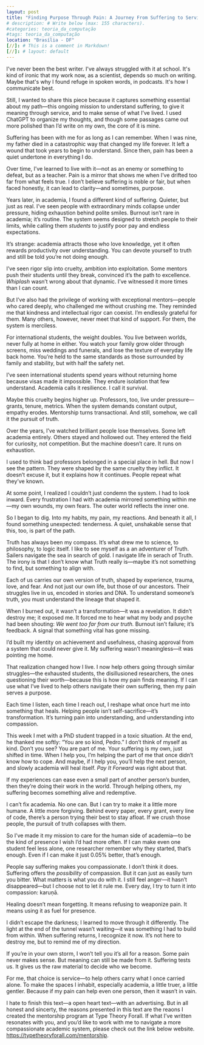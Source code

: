 ```yaml
---
layout: post
title: "Finding Purpose Through Pain: A Journey From Suffering to Service"
# description: # Write below (max: 155 characters).
#categories: teoria_da_computação
#tags: teoria_da_computação
location: "Brasília - DF"
[//]: # This is a comment in Markdown!
[//]: # layout: default
---
```


I've never been the best writer. I've always struggled with it at school. It's
kind of ironic that my work now, as a scientist, depends so much on writing.
Maybe that's why I found refuge in spoken words, in podcasts. It's how I
communicate best.

Still, I wanted to share this piece because it captures something essential
about my path—this ongoing mission to understand suffering, to give it meaning
through service, and to make sense of what I’ve lived. I used ChatGPT to
organize my thoughts, and though some passages came out more polished than I’d
write on my own, the core of it is mine.

Suffering has been with me for as long as I can remember. When I was nine, my
father died in a catastrophic way that changed my life forever. It left a wound
that took years to begin to understand. Since then, pain has been a quiet
undertone in everything I do.

Over time, I’ve learned to live with it—not as an enemy or something to defeat,
but as a teacher. Pain is a mirror that shows me when I’ve drifted too far from
what feels true. I don’t believe suffering is noble or fair, but when faced
honestly, it can lead to clarity—and sometimes, purpose.

Years later, in academia, I found a different kind of suffering. Quieter, but
just as real. I’ve seen people with extraordinary minds collapse under pressure,
hiding exhaustion behind polite smiles. Burnout isn’t rare in academia; it’s
routine. The system seems designed to stretch people to their limits, while
calling them *students* to justify poor pay and endless expectations.

It’s strange: academia attracts those who love knowledge, yet it often rewards
productivity over understanding. You can devote yourself to truth and still be
told you’re not doing enough.

I’ve seen rigor slip into cruelty, ambition into exploitation. Some mentors push
their students until they break, convinced it’s the path to excellence.
*Whiplash* wasn’t wrong about that dynamic. I’ve witnessed it more times than I
can count.

But I’ve also had the privilege of working with exceptional mentors—people who
cared deeply, who challenged me without crushing me. They reminded me that
kindness and intellectual rigor can coexist. I’m endlessly grateful for them.
Many others, however, never meet that kind of support. For them, the system is
merciless.

For international students, the weight doubles. You live between worlds, never
fully at home in either. You watch your family grow older through screens, miss
weddings and funerals, and lose the texture of everyday life back home. You’re
held to the same standards as those surrounded by family and stability, but with
half the safety net.

I’ve seen international students spend years without returning home because
visas made it impossible. They endure isolation that few understand. Academia
calls it resilience. I call it survival.

Maybe this cruelty begins higher up. Professors, too, live under
pressure—grants, tenure, metrics. When the system demands constant output,
empathy erodes. Mentorship turns transactional. And still, somehow, we call it
the pursuit of truth.

Over the years, I’ve watched brilliant people lose themselves. Some left
academia entirely. Others stayed and hollowed out. They entered the field for
curiosity, not competition. But the machine doesn’t care. It runs on exhaustion.

I used to think bad professors belonged in a special place in hell. But now I
see the pattern. They were shaped by the same cruelty they inflict. It doesn’t
excuse it, but it explains how it continues. People repeat what they’ve known.

At some point, I realized I couldn’t just condemn the system. I had to look
inward. Every frustration I had with academia mirrored something within me—my
own wounds, my own fears. The outer world reflects the inner one.

So I began to dig. Into my habits, my pain, my reactions. And beneath it all, I
found something unexpected: tenderness. A quiet, unshakable sense that this,
too, is part of the path.

Truth has always been my compass. It’s what drew me to science, to philosophy,
to logic itself. I like to see myself as a an adventurer of Truth. Sailers
navigate the sea in search of gold. I navigate life in serach of Truth.
The irony is that I don’t know what Truth really is—maybe it’s not something to
find, but something to align with.

Each of us carries our own version of truth, shaped by experience, trauma, love,
and fear. And not just our own life, but those of our ancestors. Their struggles
live in us, encoded in stories and DNA. To understand someone’s truth, you must
understand the lineage that shaped it.

When I burned out, it wasn’t a transformation—it was a revelation. It didn’t
destroy me; it exposed me. It forced me to hear what my body and psyche had been
shouting: *We went too far from our truth.* Burnout isn’t failure; it’s
feedback. A signal that something vital has gone missing.

I’d built my identity on achievement and usefulness, chasing approval from a
system that could never give it. My suffering wasn’t meaningless—it was pointing
me home.

That realization changed how I live. I now help others going through similar
struggles—the exhausted students, the disillusioned researchers, the ones
questioning their worth—because this is how my pain finds meaning. If I can use
what I’ve lived to help others navigate their own suffering, then my pain serves
a purpose.

Each time I listen, each time I reach out, I reshape what once hurt me into
something that heals. Helping people isn’t self-sacrifice—it’s transformation.
It’s turning pain into understanding, and understanding into compassion.

This week I met with a PhD student trapped in a toxic situation. At the end, he
thanked me softly: “You are so kind, Pedro.” I don’t think of myself as kind.
Don’t you see? You are part of me. Your suffering is my own, just shifted in
time. When I help you, I’m helping the part of me that once didn’t know how to
cope. And maybe, if I help you, you’ll help the next person, and slowly academia
will heal itself. *Pay It Forward* was right about that.

If my experiences can ease even a small part of another person’s burden, then
they’re doing their work in the world. Through helping others, my suffering
becomes something alive and redemptive.

I can’t fix academia. No one can. But I can try to make it a little more humane.
A little more forgiving. Behind every paper, every grant, every line of code,
there’s a person trying their best to stay afloat. If we crush those people, the
pursuit of truth collapses with them.

So I’ve made it my mission to care for the human side of academia—to be the kind
of presence I wish I’d had more often. If I can make even one student feel less
alone, one researcher remember why they started, that’s enough. Even if I can
make it just 0.05% better, that’s enough.

People say suffering makes you compassionate. I don’t think it does. Suffering
offers the *possibility* of compassion. But it can just as easily turn you
bitter. What matters is what you do with it. I still feel anger—it hasn’t
disappeared—but I choose not to let it rule me. Every day, I try to turn it into
compassion: karuṇā.

Healing doesn’t mean forgetting. It means refusing to weaponize pain. It means
using it as fuel for presence.

I didn’t escape the darkness; I learned to move through it differently. The
light at the end of the tunnel wasn’t waiting—it was something I had to build
from within. When suffering returns, I recognize it now. It’s not here to
destroy me, but to remind me of my direction.

If you’re in your own storm, I won’t tell you it’s all for a reason. Some pain
never makes sense. But meaning can still be made from it. Suffering tests us. It
gives us the raw material to decide who we become.

For me, that choice is service—to help others carry what I once carried alone.
To make the spaces I inhabit, especially academia, a little truer, a little
gentler. Because if my pain can help even one person, then it wasn’t in vain.

I hate to finish this text—a open heart text—with an advertising. But in all
honest and sincerty, the reasons presented in this text are the reaons I created
the mentorship program at Type Theory Forall. If what I’ve
written resonates with you, and you’d like to work with me to navigate a more
compassionate academic system, please check out the link below website.
<https://typetheoryforall.com/mentorship>.
